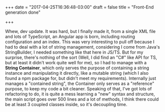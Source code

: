 +++
date = "2017-04-25T16:36:48-03:00"
draft = false
title = "Front-End generation done"

+++

Whew, dev update. It was hard, but I finally made it, from a single XML file and lots of TypeScript, an Angular app is born, including routing configuration and an index. This was very interesting to pull off because I had to deal with a lot of string management, considering I come from Java's StringBuilder, I needed something like that here in JS/TS. But for my surprise, there's nothing of the sort (Well, I did find an "C#" like API for TS, but at least it didn't work quite well for me), so I had to manage with a **String Container**, which only serves the purpose of containing a string instance and manipulating it directly, like a mutable string (which I also found a npm package for, but didn't meet my requirements). Internally just manages a "contained string", the Container only serves as a "reference" purpose, to keep my code a bit cleaner. Speaking of that, I've got lots of refactoring to do, it is quite a mess learning a "new" syntax and structure, the main script goes over 500 lines and a lot of methods, I think there could be at least 3 coupled classes inside, so it's decoupling time.